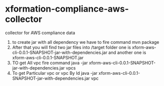 # xformation-compliance-aws-collector
collector for AWS compliance data

1. to create jar with all dependency we have to fire command
mvn package
2. After that you will find two jar files into /target folder 
one is xform-aws-cli-0.0.1-SNAPSHOT-jar-with-dependencies.jar and another one is xform-aws-cli-0.0.1-SNAPSHOT.jar
3. TO get All vpc fire command
java -jar xform-aws-cli-0.0.1-SNAPSHOT-jar-with-dependencies.jar vpcs
4. To get Particular vpc or vpc By Id 
java -jar xform-aws-cli-0.0.1-SNAPSHOT-jar-with-dependencies.jar vpc  <enter vpc id>

 
